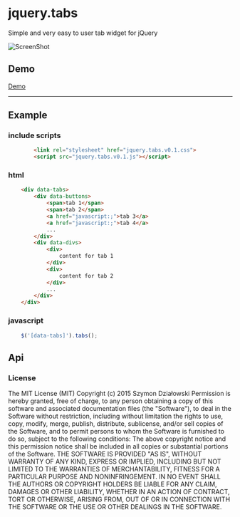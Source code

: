 # jquery.tabs

Simple and very easy to user tab widget for jQuery


![ScreenShot](http://stopsopa.github.io/demos/jquery.tabs/example.jpg)

## Demo

  [Demo](http://stopsopa.github.io/demos/jquery.tabs/demo.html)

***

## Example


### include scripts


    
```html
        <link rel="stylesheet" href="jquery.tabs.v0.1.css">
        <script src="jquery.tabs.v0.1.js"></script>  
```  
    
    

### html



```html
    <div data-tabs>
        <div data-buttons>
            <span>tab 1</span>
            <span>tab 2</span>
            <a href="javascript:;">tab 3</a>
            <a href="javascript:;">tab 4</a>
            ...
        </div>
        <div data-divs>
            <div>
                content for tab 1
            </div>
            <div>
                content for tab 2
            </div>
            ...
        </div>
    </div>  
```  
    

### javascript


```javascript
    $('[data-tabs]').tabs();
```


## Api



### License

The MIT License (MIT)
Copyright (c) 2015 Szymon Działowski
Permission is hereby granted, free of charge, to any person obtaining a copy of this software and associated documentation files (the "Software"), to deal in the Software without restriction, including without limitation the rights to use, copy, modify, merge, publish, distribute, sublicense, and/or sell copies of the Software, and to permit persons to whom the Software is furnished to do so, subject to the following conditions:
The above copyright notice and this permission notice shall be included in all copies or substantial portions of the Software.
THE SOFTWARE IS PROVIDED "AS IS", WITHOUT WARRANTY OF ANY KIND, EXPRESS OR IMPLIED, INCLUDING BUT NOT LIMITED TO THE WARRANTIES OF MERCHANTABILITY, FITNESS FOR A PARTICULAR PURPOSE AND NONINFRINGEMENT. IN NO EVENT SHALL THE AUTHORS OR COPYRIGHT HOLDERS BE LIABLE FOR ANY CLAIM, DAMAGES OR OTHER LIABILITY, WHETHER IN AN ACTION OF CONTRACT, TORT OR OTHERWISE, ARISING FROM, OUT OF OR IN CONNECTION WITH THE SOFTWARE OR THE USE OR OTHER DEALINGS IN THE SOFTWARE.


